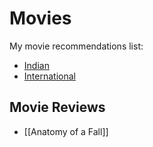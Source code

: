 # Movies

My movie recommendations list:
- [Indian](https://www.themoviedb.org/list/8239211-indian-movies)
- [International](https://www.themoviedb.org/list/8239249-international-movies)

## Movie Reviews
- [[Anatomy of a Fall]]